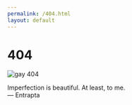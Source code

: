```yaml
---
permalink: /404.html
layout: default
---
```


<div class="top">
  <h1>404</h1>

</div>
<div class="middle">
  <img src="/assets/404.jpg" alt="gay 404">

</div>
<div class="bottom">
  <p>Imperfection is beautiful. At least, to me.
    <br>
            — Entrapta</p>
</div>

